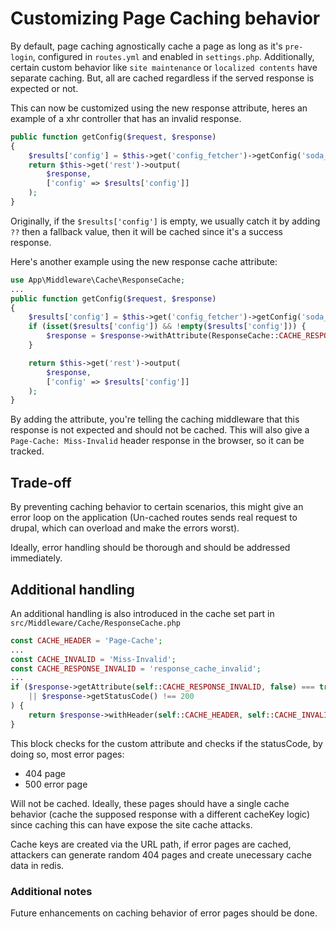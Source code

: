 # Customizing Page Caching behavior

By default, page caching agnostically cache a page as long as it's `pre-login`, configured in  `routes.yml` and enabled in `settings.php`. Additionally, certain custom behavior like `site maintenance` or `localized contents` have separate caching. But, all are cached regardless if the served response is expected or not.

This can now be customized using the new response attribute, heres an example of a xhr controller that has an invalid response.
```php
public function getConfig($request, $response)
{
    $results['config'] = $this->get('config_fetcher')->getConfig('soda_casino_games.games_configuration');
    return $this->get('rest')->output(
        $response,
        ['config' => $results['config']]
    );
}
```

Originally, if the `$results['config']` is empty, we usually catch it by adding `??` then a fallback value, then it will be cached since it's a success response.

Here's another example using the new response cache attribute:
```php
use App\Middleware\Cache\ResponseCache;
...
public function getConfig($request, $response)
{
    $results['config'] = $this->get('config_fetcher')->getConfig('soda_casino_games.games_configuration');
    if (isset($results['config']) && !empty($results['config'])) {
        $response = $response->withAttribute(ResponseCache::CACHE_RESPONSE_INVALID, true);
    }

    return $this->get('rest')->output(
        $response,
        ['config' => $results['config']]
    );
}
```

By adding the attribute, you're telling the caching middleware that this response is not expected and should not be cached. This will also give a `Page-Cache: Miss-Invalid` header response in the browser, so it can be tracked.


## Trade-off
By preventing caching behavior to certain scenarios, this might give an error loop on the application (Un-cached routes sends real request to drupal, which can overload and make the errors worst).

Ideally, error handling should be thorough and should be addressed immediately.

## Additional handling
An additional handling is also introduced in the cache set part in `src/Middleware/Cache/ResponseCache.php`
```php
const CACHE_HEADER = 'Page-Cache';
...
const CACHE_INVALID = 'Miss-Invalid';
const CACHE_RESPONSE_INVALID = 'response_cache_invalid';
...
if ($response->getAttribute(self::CACHE_RESPONSE_INVALID, false) === true
    || $response->getStatusCode() !== 200
) {
    return $response->withHeader(self::CACHE_HEADER, self::CACHE_INVALID);
}
```
This block checks for the custom attribute and checks if the statusCode, by doing so, most error pages:

* 404 page
* 500 error page

Will not be cached. Ideally, these pages should have a single cache behavior (cache the supposed response with a different cacheKey logic) since caching this can have expose the site cache attacks.

Cache keys are created via the URL path, if error pages are cached, attackers can generate random 404 pages and create unecessary cache data in redis.

### Additional notes
Future enhancements on caching behavior of error pages should be done.